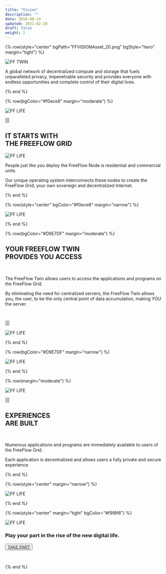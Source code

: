 ```yaml
---
title: "Vision"
description: ""
date: 2018-09-14
updated: 2021-02-20
draft: false
weight: 2
---
```


<!-- section 1 (heade FF TWIN) -->

{% row(style="center" bgPath="FFVISIONAsset_20.png" bgStyle="hero" margin="tight") %}

![FF TWIN](vision1.png#fill)

A global network of decentralized compute and storage that fuels unparalleled privacy, impenetrable security and provides everyone with endless opportunities and complete control of their digital lives.

{% end %}

<!-- section 2 (FF LIFE) -->

{% row(bgColor="#f0ece8" margin="moderate") %}

![FF LIFE](vision2.png#fill)

|||

## IT STARTS WITH <br> THE FREEFLOW GRID

![FF LIFE](vision3.png)

People just like you deploy the FreeFlow Node is residential and commercial units.  

Our unique operating system interconnects these nodes to create the FreeFlow Grid, your own sovereign and decentralized Internet. 

{% end %}

{% row(style="center" bgColor="#f0ece8" margin="narrow") %}

![FF LIFE](vision5.png#fill)

{% end %}

{% row(bgColor="#D9E7DF" margin="moderate") %}

## YOUR FREEFLOW TWIN <br> PROVIDES YOU ACCESS

<br>

The FreeFlow Twin allows users to access the applications and programs on the FreeFlow Grid.  

By eliminating the need for centralized servers, the FreeFlow Twin allows you, the user, to be the only central point of data accumulation, making YOU the server.

<br>

|||

![FF LIFE](vision6.png#fill)

{% end %}

{% row(bgColor="#D9E7DF" margin="narrow") %}

![FF LIFE](vision7.png#fill)

{% end %}

{% row(margin="moderate") %}

![FF LIFE](vision8.png#fill)

|||

## EXPERIENCES <br> ARE BUILT

<br>

Numerous applications and programs are immediately available to users of the FreeFlow Grid.  

Each application is decentralized and allows users a fully private and secure experience.

{% end %}

{% row(style="center" margin="narrow") %}

![FF LIFE](vision10.png#fill)

{% end %}

{% row(style="center" margin="tight" bgColor="#f9f8f6") %}

![FF LIFE](vision11.png#fill)

### Play your part in the rise of the new digital life. 

<button>[TAKE PART]("/experiences")</button>

<br>

{% end %}